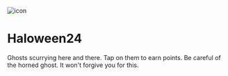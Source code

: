 ![icon](https://github.com/user-attachments/assets/81f498aa-6551-4370-8c95-134039a32515)
# Haloween24
Ghosts scurrying here and there. Tap on them to earn points. Be careful of the horned ghost. It won't forgive you for this.
